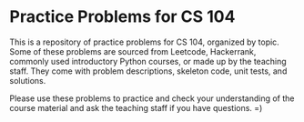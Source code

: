 # Practice Problems for CS 104

This is a repository of practice problems for CS 104, organized by topic. Some of these problems are sourced
from Leetcode, Hackerrank, commonly used introductory Python courses, or made up by the teaching staff. They come with problem descriptions, skeleton code, unit tests, and solutions.

Please use these problems to practice and check your understanding of the course material and ask the teaching staff if you have questions. =)
